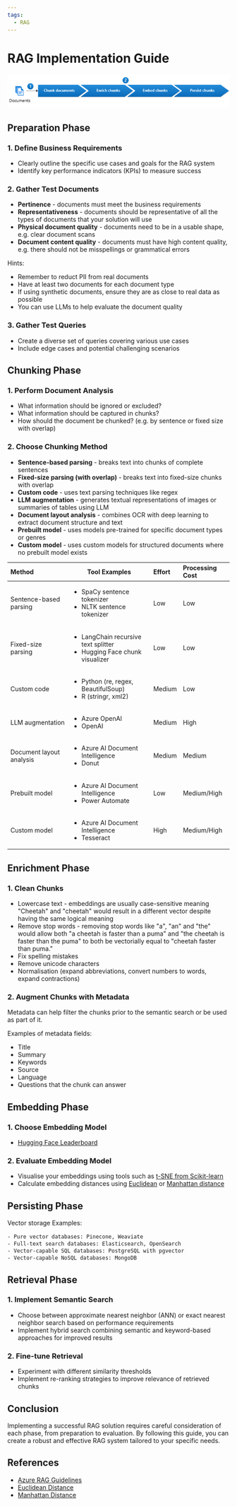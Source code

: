```yaml
---
tags:
  - RAG
---
```

# RAG Implementation Guide

![rag](../images/rag.png)

## Preparation Phase

### 1. Define Business Requirements

- Clearly outline the specific use cases and goals for the RAG system
- Identify key performance indicators (KPIs) to measure success

### 2. Gather Test Documents

- **Pertinence** - documents must meet the business requirements
- **Representativeness** - documents should be representative of all the types of documents that your solution will use
- **Physical document quality** - documents need to be in a usable shape, e.g. clear document scans
- **Document content quality** - documents must have high content quality, e.g. there should not be misspellings or grammatical errors

Hints:

- Remember to reduct PII from real documents
- Have at least two documents for each document type
- If using synthetic documents, ensure they are as close to real data as possible
- You can use LLMs to help evaluate the document quality

### 3. Gather Test Queries

- Create a diverse set of queries covering various use cases
- Include edge cases and potential challenging scenarios

## Chunking Phase

### 1. Perform Document Analysis

- What information should be ignored or excluded?
- What information should be captured in chunks?
- How should the document be chunked? (e.g. by sentence or fixed size with overlap)

### 2. Choose Chunking Method

- **Sentence-based parsing** - breaks text into chunks of complete sentences
- **Fixed-size parsing (with overlap)** - breaks text into fixed-size chunks with overlap
- **Custom code** - uses text parsing techniques like regex 
- **LLM augmentation** - generates textual representations of images or summaries of tables using LLM 
- **Document layout analysis** - combines OCR with deep learning to extract document structure and text
- **Prebuilt model** - uses models pre-trained for specific document types or genres
- **Custom model** - uses custom models for structured documents where no prebuilt model exists

| Method                   | Tool Examples                                                                             | Effort | Processing Cost |
| :----------------------- | ----------------------------------------------------------------------------------------- |:------ |:--------------- |
| Sentence-based parsing   | <ul><li>SpaCy sentence tokenizer</li><li>NLTK sentence tokenizer</li></ul>                | Low    | Low             |
| Fixed-size parsing       | <ul><li>LangChain recursive text splitter</li><li>Hugging Face chunk visualizer</li></ul> | Low    | Low             |
| Custom code              | <ul><li>Python (re, regex, BeautifulSoup)</li><li>R (stringr, xml2)</li></ul>             | Medium | Low             |
| LLM augmentation         | <ul><li>Azure OpenAI</li><li>OpenAI</li></ul>                                             | Medium | High            |
| Document layout analysis | <ul><li>Azure AI Document Intelligence</li><li>Donut</li></ul>                            | Medium | Medium          |
| Prebuilt model           | <ul><li>Azure AI Document Intelligence</li><li>Power Automate</li></ul>                   | Low    | Medium/High     |
| Custom model             | <ul><li>Azure AI Document Intelligence</li><li>Tesseract</li></ul>                        | High   | Medium/High     |

## Enrichment Phase

### 1. Clean Chunks

- Lowercase text - embeddings are usually case-sensitive meaning "Cheetah" and "cheetah" would result in a different vector despite having the same logical meaning
- Remove stop words - removing stop words like "a", "an" and "the" would allow both "a cheetah is faster than a puma" and "the cheetah is faster than the puma" to both be vectorially equal to "cheetah faster than puma."
- Fix spelling mistakes
- Remove unicode characters
- Normalisation (expand abbreviations, convert numbers to words, expand contractions)

### 2. Augment Chunks with Metadata

Metadata can help filter the chunks prior to the semantic search or be used as part of it. 

Examples of metadata fields:

- Title
- Summary
- Keywords
- Source
- Language
- Questions that the chunk can answer

## Embedding Phase

### 1. Choose Embedding Model

- [Hugging Face Leaderboard](https://huggingface.co/spaces/mteb/leaderboard)

### 2. Evaluate Embedding Model

- Visualise your embeddings using tools such as [t-SNE from Scikit-learn](https://scikit-learn.org/stable/modules/generated/sklearn.manifold.TSNE.html)
- Calculate embedding distances using [Euclidean](https://www.datacamp.com/tutorial/euclidean-distance) or [Manhattan distance](https://www.datacamp.com/tutorial/manhattan-distance)

## Persisting Phase

Vector storage Examples:

    - Pure vector databases: Pinecone, Weaviate
    - Full-text search databases: Elasticsearch, OpenSearch
    - Vector-capable SQL databases: PostgreSQL with pgvector
    - Vector-capable NoSQL databases: MongoDB

## Retrieval Phase

### 1. Implement Semantic Search

- Choose between approximate nearest neighbor (ANN) or exact nearest neighbor search based on performance requirements
- Implement hybrid search combining semantic and keyword-based approaches for improved results

### 2. Fine-tune Retrieval

- Experiment with different similarity thresholds
- Implement re-ranking strategies to improve relevance of retrieved chunks

## Conclusion

Implementing a successful RAG solution requires careful consideration of each phase, from preparation to evaluation. By following this guide, you can create a robust and effective RAG system tailored to your specific needs.

## References

- [Azure RAG Guidelines](https://learn.microsoft.com/en-us/azure/architecture/ai-ml/guide/rag/rag-solution-design-and-evaluation-guide)
- [Euclidean Distance](https://www.datacamp.com/tutorial/euclidean-distance)
- [Manhattan Distance](https://www.datacamp.com/tutorial/manhattan-distance)